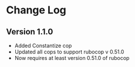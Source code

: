 # Change Log

## Version 1.1.0
- Added Constantize cop
- Updated all cops to support rubocop v 0.51.0
- Now requires at least version 0.51.0 of rubocop
